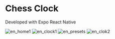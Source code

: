 # Chess Clock

Developed with Expo React Native

![en_home1](https://github.com/user-attachments/assets/f5577b0b-ae7a-40e4-98fc-2d39affe6599)
![en_clock1](https://github.com/user-attachments/assets/7d8c2d27-ce10-4235-bbf4-363c525f1a91)
![en_presets](https://github.com/user-attachments/assets/73335377-0fc0-4d8a-8376-5d50059187fc)
![en_clok2](https://github.com/user-attachments/assets/8031a2ba-a04a-4083-aec2-1b24cdd1d6ea)
